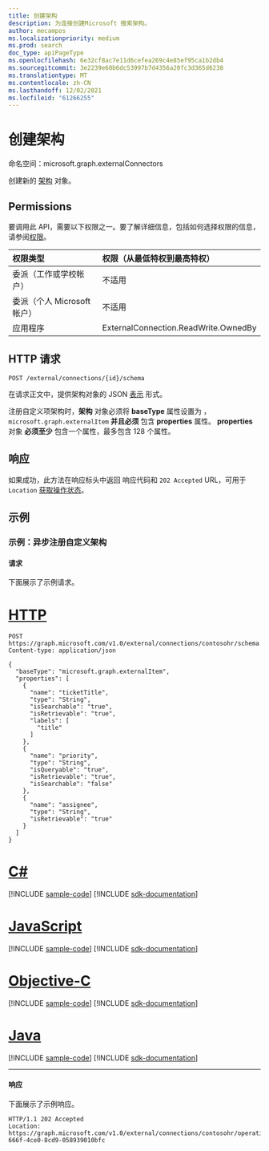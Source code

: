 ```yaml
---
title: 创建架构
description: 为连接创建Microsoft 搜索架构。
author: mecampos
ms.localizationpriority: medium
ms.prod: search
doc_type: apiPageType
ms.openlocfilehash: 6e32cf8ac7e11d6cefea269c4e85ef95ca1b2db4
ms.sourcegitcommit: 3e2239e60b6dc53997b7d4356a20fc3d365d6238
ms.translationtype: MT
ms.contentlocale: zh-CN
ms.lasthandoff: 12/02/2021
ms.locfileid: "61266255"
---
```

# <a name="create-schema"></a>创建架构
命名空间：microsoft.graph.externalConnectors

创建新的 [架构](../resources/externalconnectors-schema.md) 对象。

## <a name="permissions"></a>Permissions
要调用此 API，需要以下权限之一。要了解详细信息，包括如何选择权限的信息，请参阅[权限](/graph/permissions-reference)。

|权限类型|权限（从最低特权到最高特权）|
|:---|:---|
|委派（工作或学校帐户）|不适用|
|委派（个人 Microsoft 帐户）|不适用|
|应用程序| ExternalConnection.ReadWrite.OwnedBy|

## <a name="http-request"></a>HTTP 请求

<!-- {
  "blockType": "ignored"
}
-->
```http
POST /external/connections/{id}/schema
```
在请求正文中，提供架构对象的 JSON [表示](../resources/externalconnectors-schema.md) 形式。

注册自定义项架构时，**架构** 对象必须将 **baseType** 属性设置为 ， `microsoft.graph.externalItem` **并且必须** 包含 **properties** 属性。 **properties** 对象 **必须至少** 包含一个属性，最多包含 128 个属性。

## <a name="response"></a>响应

如果成功，此方法在响应标头中返回 响应代码和 `202 Accepted` URL，可用于 `Location` [获取操作状态](../api/externalconnectors-connectionoperation-get.md)。

## <a name="examples"></a>示例

### <a name="example-register-custom-schema-asynchronously"></a>示例：异步注册自定义架构

#### <a name="request"></a>请求

下面展示了示例请求。

# <a name="http"></a>[HTTP](#tab/http)
<!-- {
  "blockType": "request",
  "name": "create_schema_from_connection_async",
  "@odata.type": "microsoft.graph.externalConnectors.schema"
}-->

```http
POST https://graph.microsoft.com/v1.0/external/connections/contosohr/schema
Content-type: application/json

{
  "baseType": "microsoft.graph.externalItem",
  "properties": [
    {
      "name": "ticketTitle",
      "type": "String",
      "isSearchable": "true",
      "isRetrievable": "true",
      "labels": [
        "title"
      ]
    },
    {
      "name": "priority",
      "type": "String",
      "isQueryable": "true",
      "isRetrievable": "true",
      "isSearchable": "false"
    },
    {
      "name": "assignee",
      "type": "String",
      "isRetrievable": "true"
    }
  ]
}
```
# <a name="c"></a>[C#](#tab/csharp)
[!INCLUDE [sample-code](../includes/snippets/csharp/create-schema-from-connection-async-csharp-snippets.md)]
[!INCLUDE [sdk-documentation](../includes/snippets/snippets-sdk-documentation-link.md)]

# <a name="javascript"></a>[JavaScript](#tab/javascript)
[!INCLUDE [sample-code](../includes/snippets/javascript/create-schema-from-connection-async-javascript-snippets.md)]
[!INCLUDE [sdk-documentation](../includes/snippets/snippets-sdk-documentation-link.md)]

# <a name="objective-c"></a>[Objective-C](#tab/objc)
[!INCLUDE [sample-code](../includes/snippets/objc/create-schema-from-connection-async-objc-snippets.md)]
[!INCLUDE [sdk-documentation](../includes/snippets/snippets-sdk-documentation-link.md)]

# <a name="java"></a>[Java](#tab/java)
[!INCLUDE [sample-code](../includes/snippets/java/create-schema-from-connection-async-java-snippets.md)]
[!INCLUDE [sdk-documentation](../includes/snippets/snippets-sdk-documentation-link.md)]

---


#### <a name="response"></a>响应

下面展示了示例响应。

<!-- {
  "blockType": "response",
  "truncated": true
} -->

```http
HTTP/1.1 202 Accepted
Location: https://graph.microsoft.com/v1.0/external/connections/contosohr/operations/616bfeed-666f-4ce0-8cd9-058939010bfc
```
